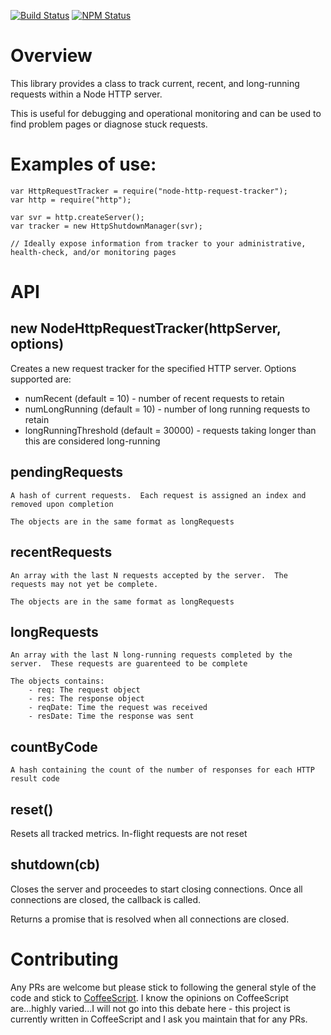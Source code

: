 [![Build Status](https://travis-ci.org/UberEther/node-http-request-tracker.svg?branch=master)](https://travis-ci.org/UberEther/node-http-request-tracker)
[![NPM Status](https://badge.fury.io/js/node-http-request-tracker.svg)](http://badge.fury.io/js/node-http-request-tracker)

# Overview

This library provides a class to track current, recent, and long-running requests within a Node HTTP server.

This is useful for debugging and operational monitoring and can be used to find problem pages or diagnose stuck requests.  

# Examples of use:

```
var HttpRequestTracker = require("node-http-request-tracker");
var http = require("http");

var svr = http.createServer();
var tracker = new HttpShutdownManager(svr);

// Ideally expose information from tracker to your administrative, health-check, and/or monitoring pages
```

# API

## new NodeHttpRequestTracker(httpServer, options)

Creates a new request tracker for the specified HTTP server.  Options supported are:
- numRecent (default = 10) - number of recent requests to retain
- numLongRunning (default = 10) - number of long running requests to retain
- longRunningThreshold (default = 30000) - requests taking longer than this are considered long-running

## pendingRequests
	A hash of current requests.  Each request is assigned an index and removed upon completion

	The objects are in the same format as longRequests

## recentRequests
	An array with the last N requests accepted by the server.  The requests may not yet be complete.  

	The objects are in the same format as longRequests

## longRequests
	An array with the last N long-running requests completed by the server.  These requests are guarenteed to be complete

	The objects contains:
		- req: The request object
		- res: The response object
		- reqDate: Time the request was received
		- resDate: Time the response was sent

## countByCode
	A hash containing the count of the number of responses for each HTTP result code

## reset()
Resets all tracked metrics.  In-flight requests are not reset

## shutdown(cb)
Closes the server and proceedes to start closing connections.  Once all connections are closed, the callback is called.

Returns a promise that is resolved when all connections are closed.

# Contributing

Any PRs are welcome but please stick to following the general style of the code and stick to [CoffeeScript](http://coffeescript.org/).  I know the opinions on CoffeeScript are...highly varied...I will not go into this debate here - this project is currently written in CoffeeScript and I ask you maintain that for any PRs.